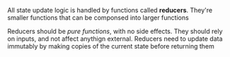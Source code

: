 All state update logic is handled by functions called **reducers**. They're smaller functions that can be componsed into larger functions

Reducers should be _pure functions_, with no side effects. They should rely on inputs, and not affect anythign external. Reducers need to update data immutably by making copies of the current state before returning them
